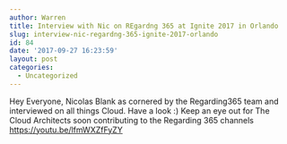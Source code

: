 ```yaml
---
author: Warren
title: Interview with Nic on REgardng 365 at Ignite 2017 in Orlando
slug: interview-nic-regardng-365-ignite-2017-orlando
id: 84
date: '2017-09-27 16:23:59'
layout: post
categories:
  - Uncategorized
---
```


Hey Everyone, Nicolas Blank as cornered by the Regarding365 team and interviewed on all things Cloud. Have a look :) Keep an eye out for The Cloud Architects soon contributing to the Regarding 365 channels https://youtu.be/lfmWXZfFyZY